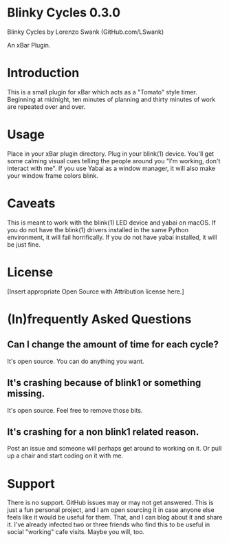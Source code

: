 # Blinky Cycles 0.3.0

Blinky Cycles by Lorenzo Swank (GitHub.com/LSwank)

An xBar Plugin.

# Introduction

This is a small plugin for xBar which acts as a "Tomato" style timer. Beginning at midnight, ten minutes of planning and thirty minutes of work are repeated over and over.

# Usage

Place in your xBar plugin directory. Plug in your blink(1) device. You'll get some calming visual cues telling the people around you "I'm working, don't interact with me". If you use Yabai as a window manager, it will also make your window frame colors blink.

# Caveats

This is meant to work with the blink(1) LED device and yabai on macOS. If you do not have the blink(1) drivers installed in the same Python environment, it will fail horrifically. If you do not have yabai installed, it will be just fine.

# License

[Insert appropriate Open Source with Attribution license here.]

# (In)frequently Asked Questions

## Can I change the amount of time for each cycle?

It's open source. You can do anything you want.

## It's crashing because of blink1 or something missing.

It's open source. Feel free to remove those bits.

## It's crashing for a non blink1 related reason.

Post an issue and someone will perhaps get around to working on it. Or pull up a chair and start coding on it with me.

# Support

There is no support. GitHub issues may or may not get answered. This is just a fun personal project, and I am open sourcing it in case anyone else feels like it would be useful for them. That, and I can blog about it and share it. I've already infected two or three friends who find this to be useful in social "working" cafe visits. Maybe you will, too.